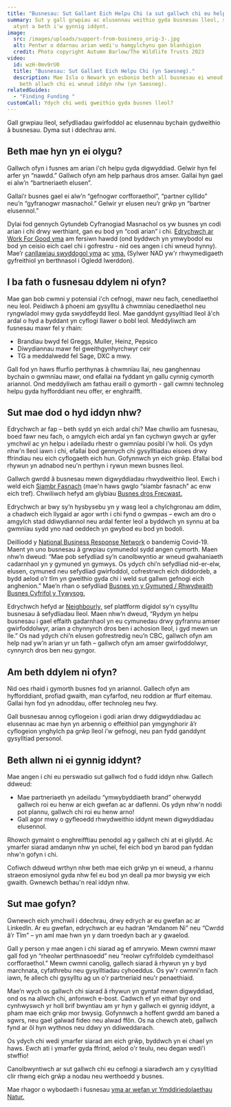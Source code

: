 ```yaml
---
title: "Busnesau: Sut Gallant Eich Helpu Chi (a sut gallwch chi eu helpu hwy)"
summary: Sut y gall grwpiau ac elusennau weithio gyda busnesau lleol, sut i fynd
  atynt a beth i'w gynnig iddynt.
image:
  src: /images/uploads/support-from-business_orig-3-.jpg
  alt: Pentwr o ddarnau arian wedi'u hamgylchynu gan blanhigion
  credit: Photo copyright Autumn Barlow/The Wildlife Trusts 2023
video:
  id: wzH-0mv9rU0
  title: "Busnesau: Sut Gallant Eich Helpu Chi (yn Saesneg)."
  description: Mae Isla o Newark yn esbonio beth all busnesau ei wneud i chi, a
    beth allwch chi ei wneud iddyn nhw (yn Saesneg).
relatedGuides:
  - "Finding Funding "
customCall: Ydych chi wedi gweithio gyda busnes lleol?
---
```



Gall grwpiau lleol, sefydliadau gwirfoddol ac elusennau bychain gydweithio â busnesau. Dyma sut i ddechrau arni.


## Beth mae hyn yn ei olygu?


Gallwch ofyn i fusnes am arian i'ch helpu gyda digwyddiad. Gelwir hyn fel arfer yn “nawdd.” 
Gallwch ofyn am help parhaus dros amser. Gallai hyn gael ei alw’n “bartneriaeth elusen”.


Gallai’r busnes gael ei alw’n “gefnogwr corfforaethol”, “partner cyllido” neu’n “gyfranogwr masnachol.” Gelwir yr elusen neu’r grŵp yn “bartner elusennol.”


Dylai fod gennych Gytundeb Cyfranogiad Masnachol os yw busnes yn codi arian i chi drwy werthiant, gan eu bod yn “codi arian” i chi. [Edrychwch ar Work For Good yma](https://workforgood.co.uk/work-for-good-blog/how-businesses-can-support-a-charity-and-why-they-may-need-a-commercial-participation-agreement/#:~:text=Known%20as%20a%20'commercial%20participator,proceeds%20will%20go%20to%20charity) am fersiwn hawdd (ond byddwch yn ymwybodol eu bod yn ceisio eich cael chi i gofrestru - nid oes angen i chi wneud hynny). Mae’r [canllawiau swyddogol yma](https://www.dsc.org.uk/wp-content/uploads/2016/11/StandardFormofAgreementGuidanceNotes.doIoF-c.pdf) ac [yma.](https://www.fundraisingregulator.org.uk/code/working-with-others/professional-fundraisers-commercial-participators-and-partners) (Sylwer NAD yw'r rhwymedigaeth gyfreithiol yn berthnasol i Ogledd Iwerddon).


## I ba fath o fusnesau ddylem ni ofyn?  


Mae gan bob cwmni y potensial i'ch cefnogi, mawr neu fach, cenedlaethol neu leol. Peidiwch â phoeni am gysylltu â chwmnïau cenedlaethol neu ryngwladol mwy gyda swyddfeydd lleol. Mae ganddynt gysylltiad lleol â'ch ardal o hyd a byddant yn cyflogi llawer o bobl leol. Meddyliwch am fusnesau mawr fel y rhain:


* Brandiau bwyd fel Greggs, Muller, Heinz, Pepsico
* Diwydiannau mawr fel gweithgynhyrchwyr ceir
* TG a meddalwedd fel Sage, DXC a mwy.


Gall fod yn haws ffurfio perthynas â chwmnïau llai, neu ganghennau bychain o gwmnïau mawr, ond efallai na fyddant yn gallu cynnig cymorth ariannol. Ond meddyliwch am fathau eraill o gymorth - gall cwmni technoleg helpu gyda hyfforddiant neu offer, er enghraifft.


## Sut mae dod o hyd iddyn nhw? 


Edrychwch ar fap – beth sydd yn eich ardal chi? Mae chwilio am fusnesau, boed fawr neu fach, o amgylch eich ardal yn fan cychwyn gwych ar gyfer ymchwil ac yn helpu i adeiladu rhestr o gwmnïau posibl i’w holi. Os ydyn nhw'n lleol iawn i chi, efallai bod gennych chi gysylltiadau eisoes drwy ffrindiau neu eich cyflogaeth eich hun. Gofynnwch yn eich grŵp. Efallai bod rhywun yn adnabod neu'n perthyn i rywun mewn busnes lleol.


Gallwch gwrdd â busnesau mewn digwyddiadau rhwydweithio lleol. Ewch i weld eich [Siambr Fasnach](https://www.britishchambers.org.uk/) (mae'n haws gwglo “siambr fasnach” ac enw eich tref). Chwiliwch hefyd am glybiau [Busnes dros Frecwast.](https://www.bobclubs.com/)


Edrychwch ar bwy sy’n hysbysebu yn y wasg leol a chylchgronau am ddim, a chadwch eich llygaid ar agor wrth i chi fynd o gwmpas – ewch am dro o amgylch stad ddiwydiannol neu ardal fenter leol a byddwch yn synnu at ba gwmnïau sydd yno nad oeddech yn gwybod eu bod yn bodoli.


Deilliodd y [National Business Response Network](https://nbrn.org.uk/) o bandemig Covid-19. Maent yn uno busnesau â grwpiau cymunedol sydd angen cymorth. Maen nhw’n dweud: “Mae pob sefydliad sy’n canolbwyntio ar wneud gwahaniaeth cadarnhaol yn y gymuned yn gymwys. Os ydych chi’n sefydliad nid-er-elw, elusen, cymuned neu sefydliad gwirfoddol, cofrestrwch eich diddordeb, a bydd aelod o’r tîm yn gweithio gyda chi i weld sut gallwn gefnogi eich anghenion.” Mae’n rhan o sefydliad [Busnes yn y Gymuned / Rhwydwaith Busnes Cyfrifol y Tywysog.](https://www.bitc.org.uk/national-business-response-network-2023/)  


Edrychwch hefyd ar [Neighbourly,](https://www.neighbourly.com/faqs) sef platfform digidol sy'n cysylltu busnesau â sefydliadau lleol. Maen nhw’n dweud, “Rydym yn helpu busnesau i gael effaith gadarnhaol yn eu cymunedau drwy gyfrannu amser gwirfoddolwyr, arian a chynnyrch dros ben i achosion lleol, i gyd mewn un lle.” Os nad ydych chi’n elusen gofrestredig neu’n CBC, gallwch ofyn am help nad yw’n arian yr un fath – gallwch ofyn am amser gwirfoddolwyr, cynnyrch dros ben neu gyngor.


## Am beth ddylem ni ofyn?


Nid oes rhaid i gymorth busnes fod yn ariannol. Gallech ofyn am hyfforddiant, profiad gwaith, man cyfarfod, neu roddion ar ffurf eitemau. Gallai hyn fod yn adnoddau, offer technoleg neu fwy.


Gall busnesau annog cyflogeion i godi arian drwy ddigwyddiadau ac elusennau ac mae hyn yn arbennig o effeithiol pan ymgynghorir â’r cyflogeion ynghylch pa grŵp lleol i’w gefnogi, neu pan fydd ganddynt gysylltiad personol.


## Beth allwn ni ei gynnig iddynt?


Mae angen i chi eu perswadio sut gallwch fod o fudd iddyn nhw. Gallech ddweud:


* Mae partneriaeth yn adeiladu “ymwybyddiaeth brand” oherwydd gallwch roi eu henw ar eich gwefan ac ar daflenni. Os ydyn nhw'n noddi pot plannu, gallwch chi roi eu henw arno!
* Gall agor mwy o gyfleoedd rhwydweithio iddynt mewn digwyddiadau elusennol.


Rhowch gymaint o enghreifftiau penodol ag y gallwch chi at ei gilydd. Ac ymarfer siarad amdanyn nhw yn uchel, fel eich bod yn barod pan fyddan nhw'n gofyn i chi.


Cofiwch ddweud wrthyn nhw beth mae eich grŵp yn ei wneud, a rhannu straeon emosiynol gyda nhw fel eu bod yn deall pa mor bwysig yw eich gwaith. Gwnewch bethau'n real iddyn nhw.


## Sut mae gofyn?


Gwnewch eich ymchwil i ddechrau, drwy edrych ar eu gwefan ac ar LinkedIn. Ar eu gwefan, edrychwch ar eu hadran “Amdanom Ni” neu “Cwrdd â’r Tîm” – yn aml mae hwn yn y darn troedyn bach ar y gwaelod.


Gall y person y mae angen i chi siarad ag ef amrywio. Mewn cwmni mawr gall fod yn “rheolwr perthnasoedd” neu “reolwr cyfrifoldeb cymdeithasol corfforaethol.” Mewn cwmni canolig, gallech siarad â rhywun yn y byd marchnata, cyfathrebu neu gysylltiadau cyhoeddus. Os yw'r cwmni'n fach iawn, fe allech chi gysylltu ag un o'r partneriaid neu'r penaethiaid.


Mae’n wych os gallwch chi siarad â rhywun yn gyntaf mewn digwyddiad, ond os na allwch chi, anfonwch e-bost. Cadwch ef yn eithaf byr ond cynhwyswch yr holl brif bwyntiau am yr hyn y gallwch ei gynnig iddynt, a pham mae eich grŵp mor bwysig. Gofynnwch a hoffent gwrdd am baned a sgwrs, neu gael galwad fideo neu alwad ffôn. Os na chewch ateb, gallwch fynd ar ôl hyn wythnos neu ddwy yn ddiweddarach.


Os ydych chi wedi ymarfer siarad am eich grŵp, byddwch yn ei chael yn haws. Ewch ati i ymarfer gyda ffrind, aelod o'r teulu, neu degan wedi'i stwffio!


Canolbwyntiwch ar sut gallwch chi eu cefnogi a siaradwch am y cysylltiad clir rhwng eich grŵp a nodau neu werthoedd y busnes.


Mae rhagor o wybodaeth i fusnesau [yma ar wefan yr Ymddiriedolaethau Natur.](https://www.wildlifetrusts.org/partnerships/working-businesses)

